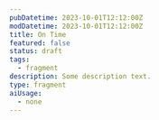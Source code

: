```yaml
---
pubDatetime: 2023-10-01T12:12:00Z
modDatetime: 2023-10-01T12:12:00Z
title: On Time
featured: false
status: draft
tags:
  - fragment
description: Some description text.
type: fragment
aiUsage:
  - none
---
```

